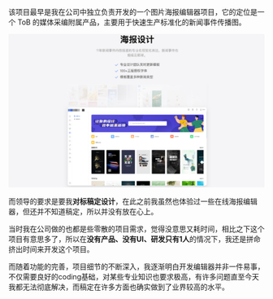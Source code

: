 该项目最早是我在公司中独立负责开发的一个图片海报编辑器项目，它的定位是一个 ToB 的媒体采编附属产品，主要用于快速生产标准化的新闻事件传播图。

![](../images/2023-7-17-1689585503882.png)

而领导的要求是要我**对标稿定设计**，在此之前我虽然也体验过一些在线海报编辑器，但还并不知道稿定，所以并没有放在心上。

当时我在公司做的也都是些零散的项目需求，觉得没意思又耗时间，相比之下这个项目有意思多了，所以在**没有产品、没有UI、研发只有1人**的情况下，我还是拼命挤出时间来开发这个项目。

而随着功能的完善，项目细节的不断深入，我逐渐明白开发编辑器并非一件易事，不仅需要良好的coding基础，对某些专业知识也要求极高，有许多问题直至今天我都无法彻底解决，而稿定在许多方面也确实做到了业界较高的水平。

